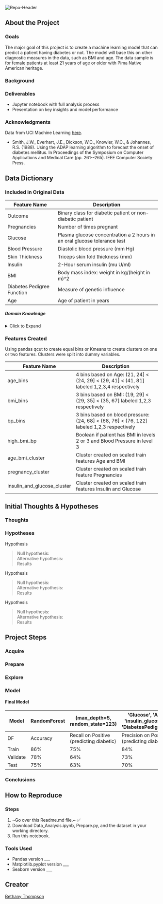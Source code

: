![Repo-Header](https://i.pinimg.com/originals/09/53/81/0953813004d675ca814403fbb649f8b7.png)
## About the Project
### Goals
The major goal of this project is to create a machine learning model that can predict a patient having diabetes or not. The model will base this on other diagnostic measures in the data, such as BMI and age. The data sample is for female patients at least 21 years of age or older with Pima Native American heritage.
### Background
### Deliverables
- Jupyter notebook with full analysis process
- Presentation on key insights and model performance
### Acknowledgments
Data from UCI Machine Learning [here](https://www.kaggle.com/uciml/pima-indians-diabetes-database).  
  - Smith, J.W., Everhart, J.E., Dickson, W.C., Knowler, W.C., & Johannes, R.S. (1988). Using the ADAP learning algorithm to forecast the onset of diabetes mellitus. In Proceedings of the Symposium on Computer Applications and Medical Care (pp. 261--265). IEEE Computer Society Press.
## Data Dictionary
### Included in Original Data
| Feature Name               | Description                                                              |
|----------------------------|--------------------------------------------------------------------------|
| Outcome                    | Binary class for diabetic patient or non-diabetic patient                |
| Pregnancies                | Number of times pregnant                                                 |
| Glucose                    | Plasma glucose concentration a 2 hours in an oral glucose tolerance test |
| Blood Pressure             | Diastolic blood pressure (mm Hg)                                         |
| Skin Thickness             | Triceps skin fold thickness (mm)                                         |
| Insulin                    | 2-Hour serum insulin (mu U/ml)                                           |
| BMI                        | Body mass index: weight in kg/(height in m)^2                            |
| Diabetes Pedigree Function | Measure of genetic influence                                             |
| Age                        | Age of patient in years                                                  |

##### Domain Knowledge
<details>
  <summary> Click to Expand </summary>
  
  - Glucose
  - Blood Pressure
  - Skin Thickness
  - Insulin
  - BMI (Body Mass Index)
  - Diabetes Pedigree Function
  
</details>

### Features Created
Using pandas qcut to create equal bins or Kmeans to create clusters on one or two features. Clusters were split into dummy variables.

| Feature Name                | Description                                                                                 |
|-----------------------------|---------------------------------------------------------------------------------------------|
| age_bins                    | 4 bins based on Age: (21, 24] < (24, 29] < (29, 41] < (41, 81] labeled 1,2,3,4 respectively |
| bmi_bins                    | 3 bins based on BMI: (19, 29] < (29, 35] < (35, 67] labeled 1,2,3 respectively              |
| bp_bins                     | 3 bins based on blood pressure: (24, 68] < (68, 76] < (76, 122] labeled 1,2,3 respectively  |
| high_bmi_bp                 | Boolean if patient has BMI in levels 2 or 3 and Blood Pressure in level 3                   |
| age_bmi_cluster             | Cluster created on scaled train features Age and BMI                                        |
| pregnancy_cluster           | Cluster created on scaled train feature Pregnancies                                         |
| insulin_and_glucose_cluster | Cluster created on scaled train features Insulin and Glucose                                |

## Initial Thoughts & Hypotheses
### Thoughts
### Hypotheses
Hypothesis  
> Null hypothesis:  
> Alternative hypothesis:  
> Results  

Hypothesis  
> Null hypothesis:  
> Alternative hypothesis:  
> Results  

Hypothesis  
> Null hypothesis:  
> Alternative hypothesis:  
> Results  

## Project Steps
### Acquire
### Prepare
### Explore
### Model
#### Final Model
| Model    | RandomForest | (max_depth=5, random_state=123)             | 'Glucose', 'Age', 'BMI', <br> 'insulin_glucose_cluster', 'DiabetesPedigreeFunction' |
|----------|--------------|---------------------------------------------|------------------------------------------------------------------------------|
| DF       | Accuracy     | Recall on Positive (predicting diabetic)    | Precision on Positive (predicting diabetic)                                  |
| Train    | 86%          | 75%                                         | 84%                                                                          |
| Validate | 78%          | 64%                                         | 73%                                                                          |
| Test     | 75%          | 63%                                         | 70%                                                                          |

### Conclusions
## How to Reproduce
### Steps
1. ~Go over this Readme.md file.~ ✅
2. Download Data_Analysis.ipynb, Prepare.py, and the dataset in your working directory.
3. Run this notebook.
### Tools Used
- Pandas version ___
- Matplotlib.pyplot version ___
- Seaborn version ___
## Creator
[Bethany Thompson](https://github.com/ThompsonBethany01)
